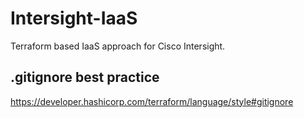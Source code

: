 # Intersight-IaaS
Terraform based IaaS approach for Cisco Intersight.


## .gitignore best practice
https://developer.hashicorp.com/terraform/language/style#gitignore